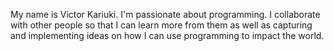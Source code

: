 My name is Victor Kariuki. I'm passionate about programming. I collaborate with other people so that I can learn more from them as well as capturing and implementing ideas on how I can use programming to impact the world.
